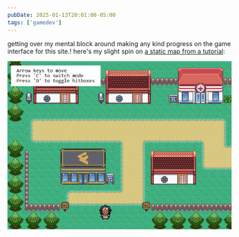 ```yaml
---
pubDate: 2025-01-13T20:01:00-05:00
tags: ['gamedev']
---
```


getting over my mental block around making any kind progress on the game interface for this site.! here's my slight spin on [a static map from a tutorial](https://medium.com/@michaelwesthadley/modular-game-worlds-in-phaser-3-tilemaps-1-958fc7e6bbd6):

![gif of tutorial map with lenora character from pokemon](https://raw.githubusercontent.com/iconix/rc-impossible-town/main/tutorial/tutorial_lenora.gif)
